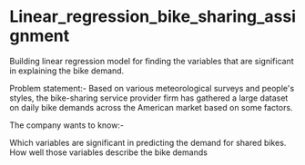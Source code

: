 # Linear_regression_bike_sharing_assignment
Building linear regression model for finding the variables that are significant in explaining the bike demand.

Problem statement:-
Based on various meteorological surveys and people's styles, the bike-sharing service provider firm has gathered a large dataset on daily bike demands across the American market based on some factors.

The company wants to know:-

Which variables are significant in predicting the demand for shared bikes.
How well those variables describe the bike demands
